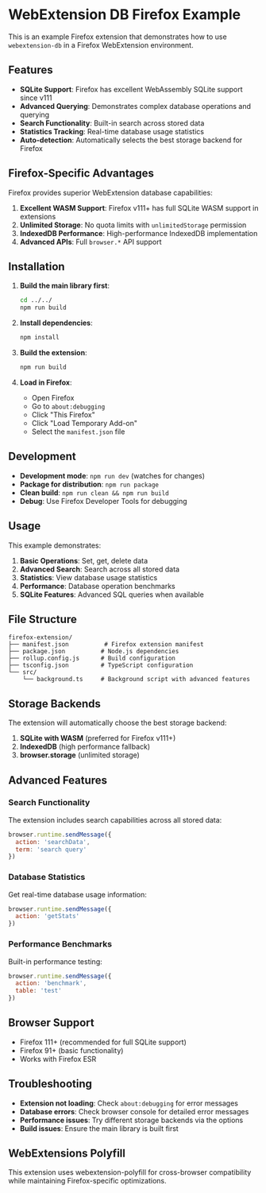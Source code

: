 # WebExtension DB Firefox Example

This is an example Firefox extension that demonstrates how to use `webextension-db` in a Firefox WebExtension environment.

## Features

- **SQLite Support**: Firefox has excellent WebAssembly SQLite support since v111
- **Advanced Querying**: Demonstrates complex database operations and querying
- **Search Functionality**: Built-in search across stored data
- **Statistics Tracking**: Real-time database usage statistics
- **Auto-detection**: Automatically selects the best storage backend for Firefox

## Firefox-Specific Advantages

Firefox provides superior WebExtension database capabilities:

1. **Excellent WASM Support**: Firefox v111+ has full SQLite WASM support in extensions
2. **Unlimited Storage**: No quota limits with `unlimitedStorage` permission
3. **IndexedDB Performance**: High-performance IndexedDB implementation
4. **Advanced APIs**: Full `browser.*` API support

## Installation

1. **Build the main library first**:
   ```bash
   cd ../../
   npm run build
   ```

2. **Install dependencies**:
   ```bash
   npm install
   ```

3. **Build the extension**:
   ```bash
   npm run build
   ```

4. **Load in Firefox**:
   - Open Firefox
   - Go to `about:debugging`
   - Click "This Firefox"
   - Click "Load Temporary Add-on"
   - Select the `manifest.json` file

## Development

- **Development mode**: `npm run dev` (watches for changes)
- **Package for distribution**: `npm run package`
- **Clean build**: `npm run clean && npm run build`
- **Debug**: Use Firefox Developer Tools for debugging

## Usage

This example demonstrates:

1. **Basic Operations**: Set, get, delete data
2. **Advanced Search**: Search across all stored data
3. **Statistics**: View database usage statistics
4. **Performance**: Database operation benchmarks
5. **SQLite Features**: Advanced SQL queries when available

## File Structure

```
firefox-extension/
├── manifest.json          # Firefox extension manifest
├── package.json          # Node.js dependencies
├── rollup.config.js      # Build configuration
├── tsconfig.json         # TypeScript configuration
└── src/
    └── background.ts     # Background script with advanced features
```

## Storage Backends

The extension will automatically choose the best storage backend:

1. **SQLite with WASM** (preferred for Firefox v111+)
2. **IndexedDB** (high performance fallback)
3. **browser.storage** (unlimited storage)

## Advanced Features

### Search Functionality
The extension includes search capabilities across all stored data:
```javascript
browser.runtime.sendMessage({
  action: 'searchData',
  term: 'search query'
})
```

### Database Statistics
Get real-time database usage information:
```javascript
browser.runtime.sendMessage({
  action: 'getStats'
})
```

### Performance Benchmarks
Built-in performance testing:
```javascript
browser.runtime.sendMessage({
  action: 'benchmark',
  table: 'test'
})
```

## Browser Support

- Firefox 111+ (recommended for full SQLite support)
- Firefox 91+ (basic functionality)
- Works with Firefox ESR

## Troubleshooting

- **Extension not loading**: Check `about:debugging` for error messages
- **Database errors**: Check browser console for detailed error messages
- **Performance issues**: Try different storage backends via the options
- **Build issues**: Ensure the main library is built first

## WebExtensions Polyfill

This extension uses webextension-polyfill for cross-browser compatibility while maintaining Firefox-specific optimizations. 
